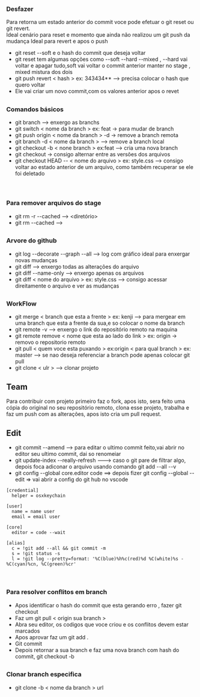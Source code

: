 ### Desfazer

Para retorna um estado anterior do commit voce pode efetuar o git reset ou git revert. </br>
Ideal cenário para reset e momento que ainda não realizou um git push da mudança
Ideal para revert e apos o push

- git reset --soft e o hash do commit que deseja voltar
- git reset tem algumas opções como --soft --hard --mixed , --hard vai voltar e apagar tudo,soft vai voltar o commit anterior manter no stage , mixed mistura dos dois
- git push revert < hash > ex: 343434** --> precisa colocar o hash que quero voltar</br>
- Ele vai criar um novo commit,com os valores anterior apos o revet

##

### Comandos básicos
- git branch --> enxergo as branchs 
- git switch < nome da branch > ex: feat -> para mudar de branch
- git push origin < nome da branch > -d  -> remove a branch remota
- git branch -d < nome da branch >  --> remove a branch local 
- git checkout -b < none branch > ex:feat --> cria uma nova branch
- git checkout -> consigo alternar entre as versões dos arquivos
- git checkout HEAD -- < nome do arquivo > ex: style.css --> consigo voltar ao estado anterior de um arquivo, como também recuperar se ele foi deletado
</br>

##

### Para remover arquivos do stage 

- git rm -r --cached --> <diretório>
- git rm --cached  --> <arquivo>


  
##

### Arvore do github
- git log --decorate  --graph --all --> log com gráfico ideal para enxergar novas mudanças
- git diff --> enxergo todas as alterações do arquivo 
- git diff --name-only --> enxergo apenas os arquivos 
- git diff < nome do arquivo > ex: style.css --> consigo acessar direitamente o arquivo e ver as mudanças 


##

### WorkFlow

- git merge < branch que esta a frente > ex: kenji --> para mergear em uma branch que esta a frente da sua,e so colocar o nome da branch
- git remote -v --> enxergo o link do repositório remoto na maquina
- git remote remove < nome que esta ao lado do link > ex: origin -> removo o repositorio remoto 
- git pull < quem voce esta puxando > ex:origin < para qual branch > ex: master --> se nao deseja referenciar a branch pode apenas colocar git pull 
- git clone < ulr > --> clonar projeto

## Team
Para contribuir com projeto primeiro faz o fork, apos isto, sera feito uma cópia do original no seu repositório remoto, clona esse projeto, trabalha e faz um push com as alterações, apos isto cria um pull request.
</br>

## Edit
- git commit --amend --> para editar o ultimo commit feito,vai abrir no editor seu ultimo commit, dai so renomeiar 
- git update-index --really-refresh ---> caso o git pare de filtrar algo, depois foca adiconar o arquivo usando comando git add --all --v 
- git config --global core.editor code ==> depois fizer git config --global --edit => vai abrir a config do git hub no vscode


```git 
[credential]
  helper = osxkeychain

[user]
  name = name user
  email = email user

[core]
  editor = code --wait

[alias]
  c = !git add --all && git commit -m
  s = !git status -s
  l = !git log --pretty=format: '%C(blue)%h%c(red)%d %C(white)%s - %C(cyan)%cn, %C(green)%cr'



```

##

### Para resolver conflitos em branch
- Apos identificar o hash do commit que esta gerando erro , fazer git checkout <hash do commit> 
- Faz um git pull < origin sua branch >  
- Abra seu editor, os codigos que voce criou e os conflitos devem estar marcados 
- Apos aprovar faz um git add .
- Git commit
- Depois retornar a sua branch  e faz uma nova branch com hash do commit, git checkout -b <branch> <hash do commit>  

##
  
### Clonar branch especifica
- git clone -b   < nome da branch > url





